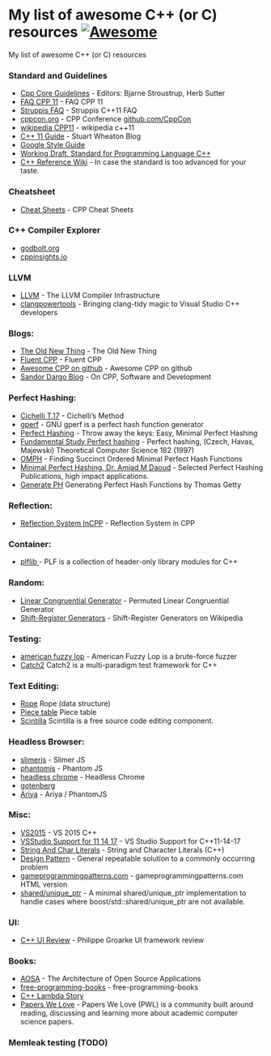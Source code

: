 # My list of awesome C++ (or C) resources [![Awesome](https://awesome.re/badge.svg)](https://awesome.re)
My list of awesome C++ (or C) resources

### Standard and Guidelines
* [Cpp Core Guidelines](https://isocpp.github.io/CppCoreGuidelines/CppCoreGuidelines) - Editors: Bjarne Stroustrup, Herb Sutter
* [FAQ CPP 11](https://isocpp.org/wiki/faq/cpp11)  - FAQ CPP 11
* [Struppis FAQ](http://www.stroustrup.com/C++11FAQ.html) - Struppis C++11 FAQ
* [cppcon.org](http://cppcon.org/) - CPP Conference [github.com/CppCon](https://github.com/CppCon)
* [wikipedia CPP11](https://en.wikipedia.org/wiki/C%2B%2B11)  - wikipedia c++11
* [C++ 11 Guide](https://stuartwheaton.com/blog/2020-06-14-c++11-guide/) - Stuart Wheaton Blog
* [Google Style Guide](https://google.github.io/styleguide/cppguide.html)
* [Working Draft, Standard for Programming Language C++](http://eel.is/c++draft/)
* [C++ Reference Wiki](https://en.cppreference.com) - In case the standard is too advanced for your taste.

### Cheatsheet
* [Cheat Sheets](https://hackingcpp.com/cpp/cheat_sheets.html) - CPP Cheat Sheets

### C++ Compiler Explorer
* [godbolt.org](https://godbolt.org)
* [cppinsights.io](https://cppinsights.io)

### LLVM
* [LLVM](https://llvm.org/) - The LLVM Compiler Infrastructure 
* [clangpowertools](https://www.clangpowertools.com/) - Bringing clang-tidy magic to Visual Studio C++ developers

### Blogs:
* [The Old New Thing](https://devblogs.microsoft.com/oldnewthing/) - The Old New Thing
* [Fluent CPP](https://www.fluentcpp.com/posts/) - Fluent CPP
* [Awesome CPP on github](https://github.com/fffaraz/awesome-cpp) - Awesome CPP on github
* [Sandor Dargo Blog](https://www.sandordargo.com/archives/) - On CPP, Software and Development

### Perfect Hashing:
* [Cichelli T.17](http://courses.cs.vt.edu/~cs3114/Fall09/wmcquain/Notes/T17.PerfectHashFunctions.pdf) - Cichelli’s Method
* [gperf](https://www.gnu.org/software/gperf/) - GNU gperf is a perfect hash function generator
* [Perfect Hashing](http://stevehanov.ca/blog/?id=119) - Throw away the keys: Easy, Minimal Perfect Hashing
* [Fundamental Study Perfect hashing](https://core.ac.uk/download/pdf/82367748.pdf) - Perfect hashing, (Czech, Havas, Majewski) Theoretical Computer Science 182 (1997) 
* [OMPH](https://www.ics.uci.edu/~dan/pubs/omphf.pdf) - Finding Succinct Ordered Minimal Perfect Hash Functions
* [Minimal Perfect Hashing, Dr. Amjad M Daoud](http://iswsa.acm.org/mphf/index.html) - Selected Perfect Hashing Publications, high impact applications.
* [Generate PH](https://www.drdobbs.com/architecture-and-design/generating-perfect-hash-functions/184404506) Generating Perfect Hash Functions by Thomas Getty

### Reflection:
* [Reflection System InCPP](https://preshing.com/20180116/a-primitive-reflection-system-in-cpp-part-1/) - Reflection System in CPP

### Container:
 * [plflib ](https://plflib.org/) - PLF is a collection of header-only library modules for C++

### Random:
 * [Linear Congruential Generator](https://www.pcg-random.org/) - Permuted Linear Congruential Generator
 * [Shift-Register Generators](https://en.wikipedia.org/wiki/Xorshift) - Shift-Register Generators on Wikipedia
 
### Testing:
* [american fuzzy lop](https://github.com/google/AFL) - American Fuzzy Lop is a brute-force fuzzer
* [Catch2](https://github.com/catchorg/Catch2) Catch2 is a multi-paradigm test framework for C++

### Text Editing:
* [Rope](https://en.wikipedia.org/wiki/Rope_(data_structure)) Rope (data structure)
* [Piece table](https://en.wikipedia.org/wiki/Piece_table) Piece table
* [Scintilla](https://www.scintilla.org/) Scintilla is a free source code editing component.

### Headless Browser:
* [slimerjs](https://slimerjs.org/) - Slimer JS
* [phantomjs](https://phantomjs.org/) - Phantom JS
* [headless chrome](https://developers.google.com/web/updates/2017/04/headless-chrome) - Headless Chrome
* [gotenberg](https://thecodingmachine.github.io/gotenberg/)
* [Ariya](https://ariya.io/posts)  - Ariya / PhantomJS 

### Misc:
* [VS2015](https://blogs.msdn.microsoft.com/vcblog/2015/07/24/setup-changes-in-visual-studio-2015-affecting-c-developers/) - VS 2015 C++
* [VSStudio Support for 11 14 17](https://msdn.microsoft.com/en-us/library/hh567368.aspx)  - VS Studio Support for C++11-14-17
* [String And Char Literals](https://msdn.microsoft.com/en-us/library/69ze775t.aspx)  - String and Character Literals (C++)
* [Design Pattern](https://sourcemaking.com/design_patterns) - General repeatable solution to a commonly occurring problem 
* [gameprogrammingpatterns.com](http://gameprogrammingpatterns.com/contents.html) - gameprogrammingpatterns.com HTML version
* [shared/unique_ptr](https://github.com/SRombauts/shared_ptr) - A minimal shared/unique_ptr implementation to handle cases where boost/std::shared/unique_ptr are not available. 

### UI:
* [C++ UI Review](https://philippegroarke.com/posts/2018/c++_ui_solutions/) - Philippe Groarke UI framework review

### Books:
* [AOSA](http://aosabook.org/en/index.html) - The Architecture of Open Source Applications
* [free-programming-books](https://github.com/EbookFoundation/free-programming-books/blob/master/free-programming-books.md#c-1) - free-programming-books
* [C++ Lambda Story](https://leanpub.com/cpplambda)
* [Papers We Love](https://github.com/papers-we-love/papers-we-love) - Papers We Love (PWL) is a community built around reading, discussing and learning more about academic computer science papers. 

### Memleak testing (TODO)
